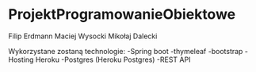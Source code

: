 # ProjektProgramowanieObiektowe
Filip Erdmann Maciej Wysocki Mikołaj Dalecki

Wykorzystane zostaną technologie: 
-Spring boot 
-thymeleaf 
-bootstrap
-Hosting Heroku
-Postgres (Heroku Postgres) 
-REST API
